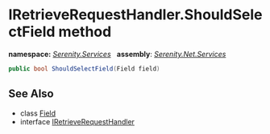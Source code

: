 # IRetrieveRequestHandler.ShouldSelectField method
**namespace:** *[Serenity.Services](../../README.md#serenity.services-namespace)*   **assembly**: *[Serenity.Net.Services](../../README.md)*

```csharp
public bool ShouldSelectField(Field field)
```

## See Also

* class [Field](../Serenity.Net.Entity/../../Serenity.Data/Field.md)
* interface [IRetrieveRequestHandler](../IRetrieveRequestHandler.md)